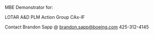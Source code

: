 MBE Demonstrator for:

LOTAR
A&D PLM Action Group
CAx-IF 

Contact Brandon Sapp @ 
brandon.sapp@boeing.com
425-312-4145